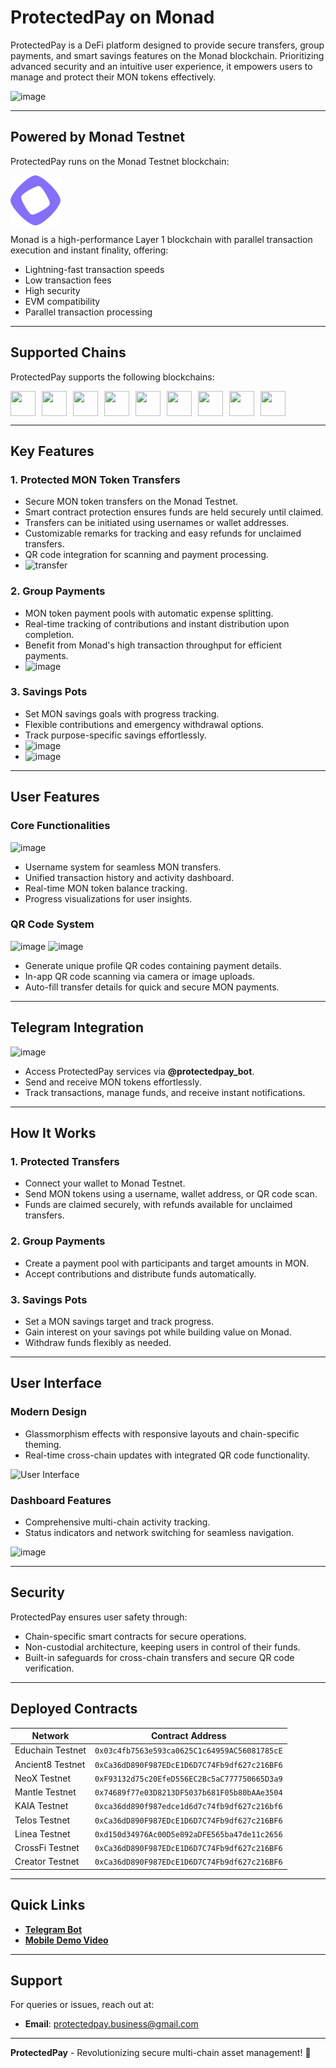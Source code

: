 # ProtectedPay on Monad

ProtectedPay is a DeFi platform designed to provide secure transfers, group payments, and smart savings features on the Monad blockchain. Prioritizing advanced security and an intuitive user experience, it empowers users to manage and protect their MON tokens effectively.  

![image](https://github.com/user-attachments/assets/ddcdbaa4-aee1-4f6f-b711-e1125d72f239)

---

## Powered by Monad Testnet

ProtectedPay runs on the Monad Testnet blockchain:  

<p align="left">
    <img align="left" src="/public/chains/monad.png" width="80" height="80" style="margin-right: 10px;"></img>
</p>

<br clear="left"/>

Monad is a high-performance Layer 1 blockchain with parallel transaction execution and instant finality, offering:
- Lightning-fast transaction speeds
- Low transaction fees
- High security
- EVM compatibility
- Parallel transaction processing

---

## Supported Chains  

ProtectedPay supports the following blockchains:  

<p align="left">
    <img align="left" src="/public/chains/educhain.png" width="40" height="40" style="margin-right: 10px;"></img>
    <img align="left" src="/public/chains/neox.png" width="40" height="40" style="margin-right: 10px;"></img>
    <img align="left" src="/public/chains/kaia.png" width="40" height="40" style="margin-right: 10px;"></img>
    <img align="left" src="/public/chains/telos.png" width="40" height="40" style="margin-right: 10px;"></img>
    <img align="left" src="/public/chains/ancient8.png" width="40" height="40" style="margin-right: 10px;"></img>
    <img align="left" src="/public/chains/mantle.png" width="40" height="40" style="margin-right: 10px;"></img>
    <img align="left" src="/public/chains/linea.png" width="40" height="40" style="margin-right: 10px;"></img>
    <img align="left" src="/public/chains/creator.png" width="40" height="40" style="margin-right: 10px;"></img>
    <img align="left" src="/public/chains/crossfi.png" width="40" height="40" style="margin-right: 10px;"></img>
</p>

<br clear="left"/>

---

## Key Features  

### 1. Protected MON Token Transfers  
- Secure MON token transfers on the Monad Testnet.  
- Smart contract protection ensures funds are held securely until claimed.  
- Transfers can be initiated using usernames or wallet addresses.  
- Customizable remarks for tracking and easy refunds for unclaimed transfers.  
- QR code integration for scanning and payment processing.  
- ![transfer](https://github.com/user-attachments/assets/e432751e-bd4a-483e-bb4d-16d724cddfde)


### 2. Group Payments  
- MON token payment pools with automatic expense splitting.  
- Real-time tracking of contributions and instant distribution upon completion.  
- Benefit from Monad's high transaction throughput for efficient payments.  
- ![image](https://github.com/user-attachments/assets/56141ff7-ad4b-4a1e-bfac-5abdd92b22a9)


### 3. Savings Pots  
- Set MON savings goals with progress tracking.  
- Flexible contributions and emergency withdrawal options.  
- Track purpose-specific savings effortlessly.  
- ![image](https://github.com/user-attachments/assets/96d0db31-cec3-432c-90b2-8707ce870e2c)
- ![image](https://github.com/user-attachments/assets/8a7ac6c6-c663-4705-a209-ca5a937087a9)

---

## User Features  

### Core Functionalities
![image](https://github.com/user-attachments/assets/a3f64a6a-5504-4a0c-988e-a76364ea4879)
- Username system for seamless MON transfers.  
- Unified transaction history and activity dashboard.  
- Real-time MON token balance tracking.  
- Progress visualizations for user insights.  

### QR Code System  
![image](https://github.com/user-attachments/assets/bc4e425b-d6f7-49b8-a4fe-8831ba9e5548)
![image](https://github.com/user-attachments/assets/f645759e-47bf-4fb1-9e87-b46f7c0bc6a7)
- Generate unique profile QR codes containing payment details.  
- In-app QR code scanning via camera or image uploads.  
- Auto-fill transfer details for quick and secure MON payments.  

---

## Telegram Integration  
![image](https://github.com/user-attachments/assets/9ea2c83d-271c-4c5f-ba2f-0b436d69d9a0)
- Access ProtectedPay services via **@protectedpay_bot**.  
- Send and receive MON tokens effortlessly.  
- Track transactions, manage funds, and receive instant notifications.  

---

## How It Works  

### 1. Protected Transfers  
- Connect your wallet to Monad Testnet.  
- Send MON tokens using a username, wallet address, or QR code scan.  
- Funds are claimed securely, with refunds available for unclaimed transfers.  

### 2. Group Payments  
- Create a payment pool with participants and target amounts in MON.  
- Accept contributions and distribute funds automatically.  

### 3. Savings Pots  
- Set a MON savings target and track progress.
- Gain interest on your savings pot while building value on Monad.
- Withdraw funds flexibly as needed.

---

## User Interface  

### Modern Design  
- Glassmorphism effects with responsive layouts and chain-specific theming.  
- Real-time cross-chain updates with integrated QR code functionality.  

![User Interface](https://github.com/user-attachments/assets/30e60cb0-f90f-4e7a-9484-d24e31d3fcf9)  

### Dashboard Features  
- Comprehensive multi-chain activity tracking.  
- Status indicators and network switching for seamless navigation.

![image](https://github.com/user-attachments/assets/1862a47f-beef-4664-aac1-38bdbed67b93)

---

## Security  

ProtectedPay ensures user safety through:  
- Chain-specific smart contracts for secure operations.  
- Non-custodial architecture, keeping users in control of their funds.  
- Built-in safeguards for cross-chain transfers and secure QR code verification.  

---

## Deployed Contracts  

| Network       | Contract Address                                   |  
|---------------|----------------------------------------------------|  
| Educhain Testnet | `0x03c4fb7563e593ca0625C1c64959AC56081785cE`    |  
| Ancient8 Testnet | `0xCa36dD890F987EDcE1D6D7C74Fb9df627c216BF6`    | 
| NeoX Testnet  | `0xF93132d75c20EfeD556EC2Bc5aC777750665D3a9`       |
| Mantle Testnet | `0x74689f77e03D8213DF5037b681F05b80bAAe3504`      | 
| KAIA Testnet  | `0xca36dd890f987edce1d6d7c74fb9df627c216bf6`       |  
| Telos Testnet | `0xCa36dD890F987EDcE1D6D7C74Fb9df627c216BF6`       |  
| Linea Testnet | `0xd150d34976Ac00D5e892aDFE565ba47de11c2656`       |  
| CrossFi Testnet | `0xCa36dD890F987EDcE1D6D7C74Fb9df627c216BF6`     |  
| Creator Testnet | `0xCa36dD890F987EDcE1D6D7C74Fb9df627c216BF6`     |  

---

## Quick Links  

- **[Telegram Bot](https://t.me/protectedpay_bot)**  
- **[Mobile Demo Video](https://youtu.be/TJgnpVpa51c?si=ojjzXsVgQBj_BSGN)**

---

## Support  

For queries or issues, reach out at:  
- **Email**: protectedpay.business@gmail.com  

---

**ProtectedPay** - Revolutionizing secure multi-chain asset management! 🚀  
